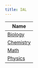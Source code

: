 ```yaml
---
title: IAL
---
```


| Name |
| ---- |
| [Biology](biology) |
| [Chemistry](chemistry) |
| [Math](./math/) |
| [Physics](physics) |

